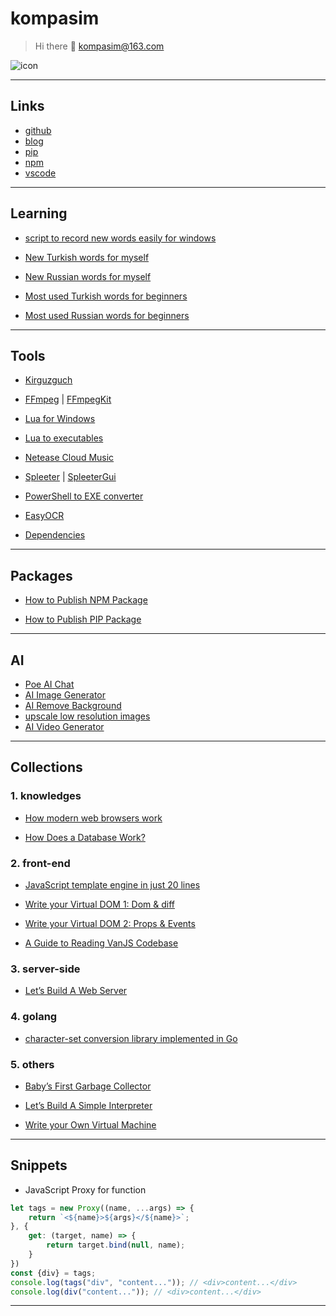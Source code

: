 
# kompasim

> Hi there 👋 kompasim@163.com

![icon](https://avatars.githubusercontent.com/u/16191037?v=4)

---

## Links

* [github](https://github.com/kompasim)
* [blog](https://kompasim.github.io)
* [pip](https://pypi.org/user/kompasim/)
* [npm](https://www.npmjs.com/~kompasim)
* [vscode](https://marketplace.visualstudio.com/publishers/kompasim)

---

## Learning

* [script to record new words easily for windows](https://gist.github.com/kompasim/00335d5ea603a84c13a6be1d71a39997)

* [New Turkish words for myself](tr.md)
* [New Russian words for myself](ru.md)
* [Most used Turkish words for beginners](turkish.md)
* [Most used Russian words for beginners](russian.md)

---

## Tools

* [Kirguzguch](https://kompasim.github.io/others/kirguzguch.html)

* [FFmpeg](https://ffmpeg.org/) | [FFmpegKit](https://tanersener.github.io/ffmpeg-kit/)

* [Lua for Windows](https://github.com/rjpcomputing/luaforwindows)

* [Lua to executables](https://www.tutorialspoint.com/how-to-create-standalone-lua-executables)

* [Netease Cloud Music](https://neteasecloudmusicapi.vercel.app/#/)

* [Spleeter](https://github.com/deezer/spleeter) | [SpleeterGui](https://github.com/boy1dr/SpleeterGui)

* [PowerShell to EXE converter](https://ps2exe.azurewebsites.net/)

* [EasyOCR](https://github.com/JaidedAI/EasyOCR)

* [Dependencies](https://github.com/lucasg/Dependencies)

---

## Packages

* [How to Publish NPM Package](https://www.freecodecamp.org/news/how-to-create-and-publish-your-first-npm-package/)

* [How to Publish PIP Package](https://medium.com/@joel.barmettler/how-to-upload-your-python-package-to-pypi-65edc5fe9c56)

---

## AI

* [Poe AI Chat](https://poe.com/Sage)
* [AI Image Generator](https://aiimagegenerator.io/)
* [AI Remove Background](https://removebg.one/)
* [upscale low resolution images](https://www.upscayl.org/)
* [AI Video Generator](https://reccloud.cn/)

---

## Collections

### 1. knowledges

* [How modern web browsers work](https://web.dev/howbrowserswork/)

* [How Does a Database Work?](https://cstack.github.io/db_tutorial/)

### 2. front-end

* [JavaScript template engine in just 20 lines](https://krasimirtsonev.com/blog/article/Javascript-template-engine-in-just-20-line)

* [Write your Virtual DOM 1: Dom & diff](https://medium.com/@deathmood/how-to-write-your-own-virtual-dom-ee74acc13060)

* [Write your Virtual DOM 2: Props & Events](https://medium.com/@deathmood/write-your-virtual-dom-2-props-events-a957608f5c76)

* [A Guide to Reading VanJS Codebase](https://vanjs.org/about#source-guide)

### 3. server-side

* [Let’s Build A Web Server](https://ruslanspivak.com/lsbaws-part1/)

### 4. golang

* [character-set conversion library implemented in Go](https://github.com/axgle/mahonia)

### 5. others

* [Baby’s First Garbage Collector](http://journal.stuffwithstuff.com/2013/12/08/babys-first-garbage-collector/)

* [Let’s Build A Simple Interpreter](https://ruslanspivak.com/lsbasi-part1/)

* [Write your Own Virtual Machine](https://www.jmeiners.com/lc3-vm/)

---

## Snippets

* JavaScript Proxy for function

```javascript
let tags = new Proxy((name, ...args) => {
    return `<${name}>${args}</${name}>`;
}, {
    get: (target, name) => {
        return target.bind(null, name);
    }
})
const {div} = tags;
console.log(tags("div", "content...")); // <div>content...</div>
console.log(div("content...")); // <div>content...</div>
```

---

<script src="https://giscus.app/client.js"
        data-repo="kompasim/kompasim.github.io"
        data-repo-id="R_kgDOH1aiUQ"
        data-category="General"
        data-category-id="DIC_kwDOH1aiUc4CRL4b"
        data-mapping="pathname"
        data-strict="0"
        data-reactions-enabled="1"
        data-emit-metadata="0"
        data-input-position="bottom"
        data-theme="light"
        data-lang="en"
        crossorigin="anonymous"
        async>
</script>
